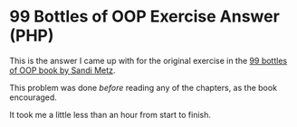 # 99 Bottles of OOP Exercise Answer (PHP)

This is the answer I came up with for the original exercise in the [99 bottles of OOP book by Sandi Metz](https://sandimetz.com/99bottles).

This problem was done _before_ reading any of the chapters, as the book encouraged.

It took me a little less than an hour from start to finish.

